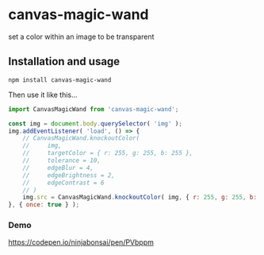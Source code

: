 # canvas-magic-wand
set a color within an image to be transparent
## Installation and usage
```
npm install canvas-magic-wand
```
Then use it like this...
```javascript
import CanvasMagicWand from 'canvas-magic-wand';

const img = document.body.querySelector( 'img' );
img.addEventListener( 'load', () => {
    // CanvasMagicWand.knockoutColor(
    //     img,
    //     targetColor = { r: 255, g: 255, b: 255 },
    //     tolerance = 10,
    //     edgeBlur = 4,
    //     edgeBrightness = 2,
    //     edgeContrast = 6
    // )
    img.src = CanvasMagicWand.knockoutColor( img, { r: 255, g: 255, b: 255 }, 10, 4, 2, 6 ).toDataURL();
}, { once: true } );
```
### Demo
https://codepen.io/ninjabonsai/pen/PVbppm
